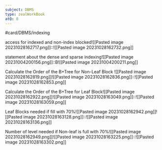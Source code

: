 ```yaml
---
subject: DBMS
type: zealWorkBook
atQ: 0
---
```

#card/DBMS/indexing 

access for indexed and non-index blocked![[Pasted image 20231028162717.png]]::![[Pasted image 20231028162732.png]] <!--SR:!2023-11-15,13,290-->

statement about the dense and sparse indexing![[Pasted image 20231004200156.png]]::B![[Pasted image 20231004200211.png]] <!--SR:!2023-11-18,16,290-->

Calculate the Order of the B+Tree for Non-Leaf Block ![[Pasted image 20231028162819.png]]![[Pasted image 20231028162836.png]]::![[Pasted image 20231028162853.png]] <!--SR:!2023-11-17,15,290-->

Calculate the Order of the B+Tree for Leaf Block![[Pasted image 20231028162922.png]]![[Pasted image 20231028163049.png]]::![[Pasted image 20231028163059.png]] <!--SR:!2023-11-17,15,290-->

Leaf Blocks needed if fill with 70%![[Pasted image 20231028162942.png]]![[Pasted image 20231028163128.png]]::![[Pasted image 20231028163136.png]] <!--SR:!2023-11-19,17,290-->


Number of level needed if Non-leaf is full with 70%![[Pasted image 20231028162949.png]]![[Pasted image 20231028163225.png]]::![[Pasted image 20231028163302.png]] <!--SR:!2023-11-16,14,290-->
